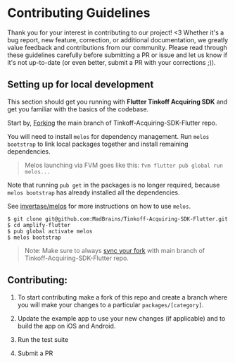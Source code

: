 # Contributing Guidelines

Thank you for your interest in contributing to our project! <3 Whether it's a bug report, new feature, correction, or additional documentation, we greatly value feedback and contributions from our community. Please read through these guidelines carefully before submitting a PR or issue and let us know if it's not up-to-date (or even better, submit a PR with your corrections ;)).

## Setting up for local development

This section should get you running with **Flutter Tinkoff Acquiring SDK** and get you familiar with the basics of the codebase.

Start by, [Forking](https://help.github.com/en/github/getting-started-with-github/fork-a-repo) the main branch of Tinkoff-Acquiring-SDK-Flutter repo.

You will need to install `melos` for dependency management.
Run `melos bootstrap` to link local packages together and install remaining dependencies.

> Melos launching via FVM goes like this: `fvm flutter pub global run melos...`

Note that running `pub get` in the packages is no longer required, because `melos bootstrap` has
already installed all the dependencies.

See [invertase/melos](https://github.com/invertase/melos) for more instructions on how to use `melos`.

```
$ git clone git@github.com:MadBrains/Tinkoff-Acquiring-SDK-Flutter.git
$ cd amplify-flutter
$ pub global activate melos
$ melos bootstrap
```

> Note: Make sure to always [sync your fork](https://help.github.com/en/github/collaborating-with-issues-and-pull-requests/syncing-a-fork) with main branch of Tinkoff-Acquiring-SDK-Flutter repo.


## Contributing:

1) To start contributing make a fork of this repo and create a branch where you will make your changes to a particular `packages/[category]`.

2) Update the example app to use your new changes (if applicable) and to build the app on iOS and Android.

3) Run the test suite

4) Submit a PR
